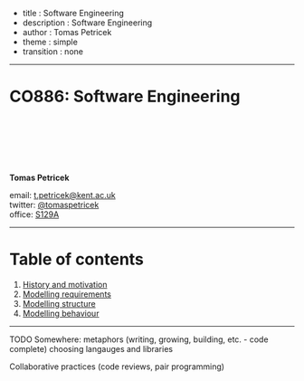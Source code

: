 - title : Software Engineering
- description : Software Engineering
- author : Tomas Petricek
- theme : simple
- transition : none

****************************************************************************************************

# **CO886: Software Engineering**

<br /><br />
<br /><br /><br />

**Tomas Petricek**

email: [t.petricek@kent.ac.uk](mailto:t.petricek@kent.ac.uk)<br />
twitter: [@tomaspetricek](http://twitter.com/tomaspetricek)<br />
office: [S129A](https://www.cs.kent.ac.uk/rooms/S129A.gif)<br />

----------------------------------------------------------------------------------------------------

# **Table of contents**

1. [History and motivation](history.html)
2. [Modelling requirements](requirements.html)
3. [Modelling structure](structure.html)
4. [Modelling behaviour](behaviour.html)

----------------------------------------------------------------------------------------------------

TODO Somewhere:
  metaphors (writing, growing, building, etc. - code complete)
  choosing langauges and libraries

Collaborative practices
  (code reviews, pair programming)
